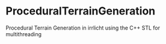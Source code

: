# ProceduralTerrainGeneration
Procedural Terrain Generation in irrlicht using the C++ STL for multithreading
